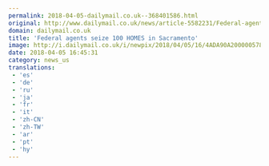 ```yaml
---
permalink: 2018-04-05-dailymail.co.uk--368401586.html
original: http://www.dailymail.co.uk/news/article-5582231/Federal-agents-seize-100-HOMES-Sacramento-bust-huge-pot-growing-ring-funded-China.html?ITO=1490&ns_mchannel=rss&ns_campaign=1490
domain: dailymail.co.uk
title: 'Federal agents seize 100 HOMES in Sacramento'
image: http://i.dailymail.co.uk/i/newpix/2018/04/05/16/4ADA90A200000578-0-image-a-19_1522942085023.jpg
date: 2018-04-05 16:45:31
category: news_us
translations: 
 - 'es'
 - 'de'
 - 'ru'
 - 'ja'
 - 'fr'
 - 'it'
 - 'zh-CN'
 - 'zh-TW'
 - 'ar'
 - 'pt'
 - 'hy'
---
```


